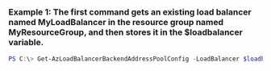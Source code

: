### Example 1: The first command gets an existing load balancer named MyLoadBalancer in the resource group named MyResourceGroup, and then stores it in the $loadbalancer variable.
```powershell
PS C:\> Get-AzLoadBalancerBackendAddressPoolConfig -LoadBalancer $loadbalancer -Name BackendAddressPool02
```

